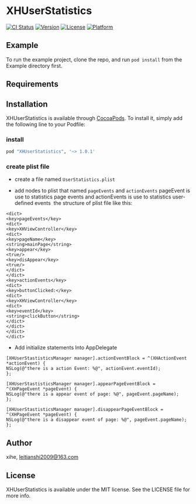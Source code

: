 # XHUserStatistics

[![CI Status](http://img.shields.io/travis/echo/XHUserStatistics.svg?style=flat)](https://travis-ci.org/echo/XHUserStatistics)
[![Version](https://img.shields.io/cocoapods/v/XHUserStatistics.svg?style=flat)](http://cocoapods.org/pods/XHUserStatistics)
[![License](https://img.shields.io/cocoapods/l/XHUserStatistics.svg?style=flat)](http://cocoapods.org/pods/XHUserStatistics)
[![Platform](https://img.shields.io/cocoapods/p/XHUserStatistics.svg?style=flat)](http://cocoapods.org/pods/XHUserStatistics)

## Example

To run the example project, clone the repo, and run `pod install` from the Example directory first.

## Requirements

## Installation

XHUserStatistics is available through [CocoaPods](http://cocoapods.org). To install
it, simply add the following line to your Podfile:
### install 
```ruby
pod "XHUserStatistics", '~> 1.0.1'
```

### create plist file
* create a file named `UserStatistics.plist` 

* add nodes to plist that named `pageEvents` and `actionEvents`
pageEvent is use to statistics page events
and actionEvents is use to statistics user-defined events
 the structure of plist file like this:

```
<dict>
<key>pageEvents</key>
<dict>
<key>XHViewController</key>
<dict>
<key>pageName</key>
<string>mainPage</string>
<key>appear</key>
<true/>
<key>disAppear</key>
<true/>
</dict>
</dict>
<key>actionEvents</key>
<dict>
<key>buttonClicked:</key>
<dict>
<key>XHViewController</key>
<dict>
<key>eventId</key>
<string>clickButton</string>
</dict>
</dict>
</dict>
</dict>
```

* Add initialize statements Into AppDelegate

```
[XHUserStastisticsManager manager].actionEventBlock = ^(XHActionEvent *actionEvent) {
NSLog(@"there is a action Event: %@", actionEvent.eventId);
};

[XHUserStastisticsManager manager].appearPageEventBlock = ^(XHPageEvent *pageEvent) {
NSLog(@"there is a appear event of page: %@", pageEvent.pageName);
};

[XHUserStastisticsManager manager].disappearPageEventBlock = ^(XHPageEvent *pageEvent) {
NSLog(@"there is a disappear event of page: %@", pageEvent.pageName);
};
```

## Author

xihe, leitianshi2009@163.com

## License

XHUserStatistics is available under the MIT license. See the LICENSE file for more info.

